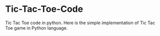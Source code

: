 # Tic-Tac-Toe-Code
Tic Tac Toe code in python. Here is the simple implementation of Tic Tac Toe game in Python language.
